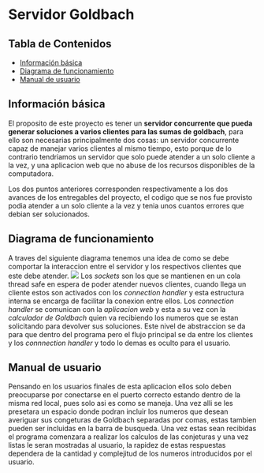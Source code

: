 # Servidor Goldbach

## Tabla de Contenidos
  - [Información básica](#información-básica)
  - [Diagrama de funcionamiento](#diagrama-de-funcionamiento)
  - [Manual de usuario](#user_manual)
## Información básica
El proposito de este proyecto es tener un **servidor concurrente que pueda generar soluciones a varios clientes para las sumas de goldbach**, para ello son necesarias principalmente dos cosas: un servidor concurrente capaz de manejar varios clientes al mismo tiempo, esto porque de lo contrario tendriamos un servidor que solo puede atender a un solo cliente a la vez, y una aplicacion web que no abuse de los recursos disponibles de la computadora.

Los dos puntos anteriores corresponden respectivamente a los dos avances de los entregables del proyecto, el codigo que se nos fue provisto podia atender a un solo cliente a la vez y tenia unos cuantos errores que debian ser solucionados.

## Diagrama de funcionamiento
A traves del siguiente diagrama tenemos una idea de como se debe comportar la interaccion entre el servidor y los respectivos clientes que este debe atender.
![](design/diagram.png)
Los _sockets_ son los que se mantienen en un cola thread safe en espera de poder atender nuevos clientes, cuando llega un cliente estos son activados con los _connection handler_ y esta estructura interna se encarga de facilitar la conexion entre ellos. Los _connection handler_ se comunican con la _aplicacion web_ y esta a su vez con la _calculador de Goldbach_ quien va recibiendo los numeros que se estan solicitando para devolver sus soluciones. Este nivel de abstraccion se da para que dentro del programa pero el flujo principal se da entre los clientes y los _connnection handler_ y todo lo demas es oculto para el usuario.

## Manual de usuario
Pensando en los usuarios finales de esta aplicacion ellos solo deben preocuparse por conectarse en el puerto correcto estando dentro de la misma red local, pues solo asi es como se maneja. Una vez alli se les presetara un espacio donde podran incluir los numeros que desean averiguar sus congeturas de Goldbach separadas por comas, estas tambien pueden ser incluidas en la barra de busqueda. Una vez estas sean recibidas el programa comenzara a realizar los calculos de las conjeturas y una vez listas le seran mostradas al usuario, la rapidez de estas respuestas dependera de la cantidad y complejitud de los numeros introducidos por el usuario.